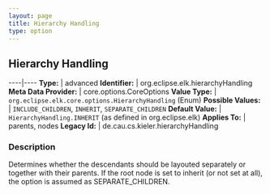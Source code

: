 ```yaml
---
layout: page
title: Hierarchy Handling
type: option
---
```

## Hierarchy Handling

----|----
**Type:** | advanced
**Identifier:** | org.eclipse.elk.hierarchyHandling
**Meta Data Provider:** | core.options.CoreOptions
**Value Type:** | `org.eclipse.elk.core.options.HierarchyHandling` (Enum)
**Possible Values:** | `INCLUDE_CHILDREN`, `INHERIT`, `SEPARATE_CHILDREN`
**Default Value:** | `HierarchyHandling.INHERIT` (as defined in org.eclipse.elk)
**Applies To:** | parents, nodes
**Legacy Id:** | de.cau.cs.kieler.hierarchyHandling


### Description
Determines whether the descendants should be layouted separately or together with their parents. If the root node is set to inherit (or not set at all), the option is assumed as SEPARATE_CHILDREN.

